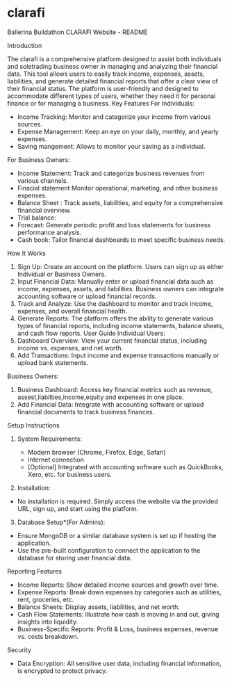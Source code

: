 # clarafi
Ballerina Buildathon 
CLARAFI  Website - README

Introduction

   The clarafi is a comprehensive platform designed to assist both individuals and soletrading business owner in managing and analyzing their financial data. This tool allows users to easily track income, expenses, assets, liabilities, and generate detailed financial reports that offer a clear view of their financial status. The platform is user-friendly and designed to accommodate different types of users, whether they need it for personal finance or for managing a business.
Key Features
For Individuals:
- Income Tracking: Monitor and categorize your income from various sources.
- Expense Management: Keep an eye on your daily, monthly, and yearly expenses.
- Saving mangement: Allows to monitor  your saving as a individual.

For Business Owners:
- Income Statement: Track and categorize business revenues from various channels.
- Finacial statement Monitor operational, marketing, and other business expenses.
- Balance Sheet : Track assets, liabilities, and equity for a comprehensive financial overview.
- Trial balance:
- Forecast: Generate periodic profit and loss statements for business performance analysis.
- Cash book: Tailor financial dashboards to meet specific business needs.
  

How It Works
1. Sign Up: Create an account on the platform. Users can sign up as either Individual or Business Owners.
2. Input Financial Data: Manually enter or upload financial data such as income, expenses, assets, and liabilities. 
                         Business owners can integrate accounting software or upload financial records.
3. Track and Analyze: Use the dashboard to monitor and track income, expenses, and overall financial health.
4. Generate Reports: The platform offers the ability to generate various types of financial reports, including income 
                     statements, balance sheets, and cash flow reports.
User Guide
 Individual Users:
1. Dashboard Overview: View your current financial status, including income vs. expenses, and net worth.
2. Add Transactions: Input income and expense transactions manually or upload bank statements.

Business Owners:
1. Business Dashboard: Access key financial metrics such as revenue, assest,liabilties,income,equity and expenses in 
                       one place.
2. Add Financial Data: Integrate with accounting software or upload financial documents to track business finances.

Setup Instructions
1. System Requirements: 
   - Modern browser (Chrome, Firefox, Edge, Safari)
   - Internet connection
   - [Optional] Integrated with accounting software such as QuickBooks, Xero, etc. for business users.

2. Installation:

 - No installation is required. Simply access the website via the provided URL, sign up, and start using the platform.

3. Database Setup*(For Admins):
 - Ensure MongoDB or a similar database system is set up if hosting the application.
- Use the pre-built configuration to connect the application to the database for storing user financial data.

 Reporting Features
- Income Reports: Show detailed income sources and growth over time.
- Expense Reports: Break down expenses by categories such as utilities, rent, groceries, etc.
- Balance Sheets: Display assets, liabilities, and net worth.
- Cash Flow Statements: Illustrate how cash is moving in and out, giving insights into liquidity.
- Business-Specific Reports: Profit & Loss, business expenses, revenue vs. costs breakdown.

Security
- Data Encryption: All sensitive user data, including financial information, is encrypted to protect privacy.


